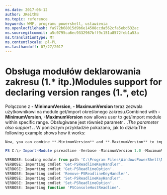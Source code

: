 ```yaml
---
ms.date: 2017-06-12
author: JKeithB
ms.topic: reference
keywords: WMF, programu powershell, ustawienia
ms.openlocfilehash: fa972b68015d9b6e14508ccda562cfa5ebd632ac
ms.sourcegitcommit: a5c0795ca6ec9332967bff9c151a8572feb1a53a
ms.translationtype: MT
ms.contentlocale: pl-PL
ms.lasthandoff: 07/27/2017
---
```

# <a name="modules-support-for-declaring-version-ranges-1-etc"></a><span data-ttu-id="d142b-102">Obsługa modułów deklarowania zakresu (1.* itp.)</span><span class="sxs-lookup"><span data-stu-id="d142b-102">Modules support for declaring version ranges (1.*, etc)</span></span>
<span data-ttu-id="d142b-103">Połączone z **- MinimumVersion**, **- MaximumVersion** teraz zezwala użytkownikowi na module get/import określonego zakresu.</span><span class="sxs-lookup"><span data-stu-id="d142b-103">Combined with **-MinimumVersion**, **-MaximumVersion** now allows user to get/import module within specific range.</span></span> <span data-ttu-id="d142b-104">Obsługiwane jest również parametr **.** *.</span><span class="sxs-lookup"><span data-stu-id="d142b-104">The parameter also support **.***.</span></span> <span data-ttu-id="d142b-105">W poniższym przykładzie pokazano, jak to działa:</span><span class="sxs-lookup"><span data-stu-id="d142b-105">The following example shows how it works:</span></span>

```powershell
Now, you can combine **-MinimumVersion** and **-MaximumVersion** to import module within specific range:

PS C:\> Import-Module psreadline -Verbose -MinimumVersion 1.0 -MaximumVersion 1.2.*

VERBOSE: Loading module from path 'C:\Program Files\WindowsPowerShell\Modules\psreadline\1.1\psreadline.psd1'.
VERBOSE: Importing cmdlet 'Get-PSReadlineKeyHandler'.
VERBOSE: Importing cmdlet 'Get-PSReadlineOption'.
VERBOSE: Importing cmdlet 'Remove-PSReadlineKeyHandler'.
VERBOSE: Importing cmdlet 'Set-PSReadlineKeyHandler'.
VERBOSE: Importing cmdlet 'Set-PSReadlineOption'.
VERBOSE: Importing function 'PSConsoleHostReadline'.
```

